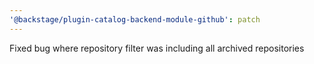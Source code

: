 ```yaml
---
'@backstage/plugin-catalog-backend-module-github': patch
---
```


Fixed bug where repository filter was including all archived repositories
